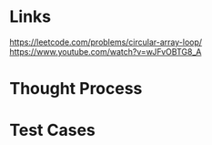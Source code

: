 # Links
https://leetcode.com/problems/circular-array-loop/
https://www.youtube.com/watch?v=wJFvOBTG8_A

# Thought Process

# Test Cases

